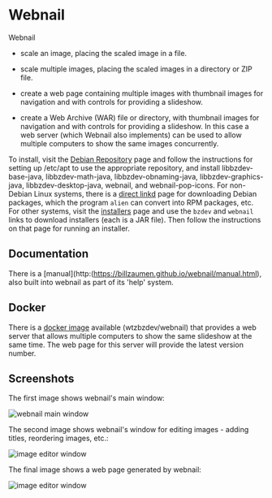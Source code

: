 # Webnail

Webnail

  - scale an image, placing the scaled image in a file.

  - scale multiple images, placing the scaled images in a
    directory or ZIP file.

  - create a web page containing multiple images with thumbnail images
    for navigation and with controls for providing a slideshow.

  - create a Web Archive (WAR) file or directory, with thumbnail images
    for navigation and with controls for providing a slideshow. In
    this case a web server (which Webnail also implements) can be used
    to allow multiple computers to show the same images concurrently.

To install, visit the [Debian Repository](https://billzaumen.github.io/bzdev/)
page and follow the instructions for setting up /etc/apt to use the
appropriate repository, and install libbzdev-base-java, libbzdev-math-java,
libbzdev-obnaming-java, libbzdev-graphics-java, libbzdev-desktop-java,
webnail, and webnail-pop-icons. For non-Debian Linux systems, there is
a [direct linkd](https://billzaumen.github.io/bzdev/packages.html) page
for downloading Debian packages, which the program `alien` can convert
into RPM packages, etc.  For other systems, visit the
[installers](https://billzaumen.github.io/bzdev/installers.html) page and
use the `bzdev` and `webnail` links to download installers (each is a JAR
file). Then follow the instructions on that page for running an installer.

## Documentation

There is a [manual](http:(https://billzaumen.github.io/webnail/manual.html),
also built into webnail as part of its 'help' system.

## Docker

There is a [docker image](https://hub.docker.com/r/wtzbzdev/webnail)
available (wtzbzdev/webnail) that provides a web server that allows
multiple computers to show the same slideshow at the same time. The
web page for this server will provide the latest version number.

## Screenshots

The first image shows webnail's main window:

![webnail main window](https://billzaumen.github.io/webnail/manual/gui-main.png)

The second image shows webnail's window for editing images - adding titles,
reordering images, etc.:

![image editor window](https://billzaumen.github.io/webnail/manual/gui-edit.png)

The final image shows a web page generated by webnail:

![image editor window](https://billzaumen.github.io/webnail/manual/browser.png)
